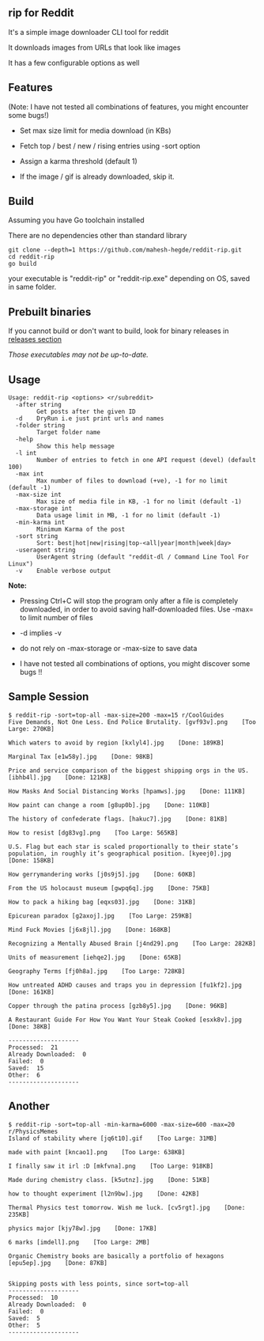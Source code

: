 ## rip for Reddit

It's a simple image downloader CLI tool for reddit

It downloads images from URLs that look like images

It has a few configurable options as well

## Features
(Note: I have not tested all combinations of features, you might encounter some bugs!)

* Set max size limit for media download (in KBs)

* Fetch top / best / new / rising entries using -sort option

* Assign a karma threshold (default 1)

* If the image / gif is already downloaded, skip it.

## Build
Assuming you have Go toolchain installed

There are no dependencies other than standard library

```
git clone --depth=1 https://github.com/mahesh-hegde/reddit-rip.git
cd reddit-rip
go build
```

your executable is "reddit-rip" or "reddit-rip.exe" depending on OS, saved in same folder.

## Prebuilt binaries

If you cannot build or don't want to build, look for binary releases in [releases section](https://github.com/mahesh-hegde/reddit-rip/releases/)

*Those executables may not be up-to-date.*

## Usage
```
Usage: reddit-rip <options> <r/subreddit>
  -after string
        Get posts after the given ID
  -d    DryRun i.e just print urls and names
  -folder string
        Target folder name
  -help
        Show this help message
  -l int
        Number of entries to fetch in one API request (devel) (default 100)
  -max int
        Max number of files to download (+ve), -1 for no limit (default -1)
  -max-size int
        Max size of media file in KB, -1 for no limit (default -1)
  -max-storage int
        Data usage limit in MB, -1 for no limit (default -1)
  -min-karma int
        Minimum Karma of the post
  -sort string
        Sort: best|hot|new|rising|top-<all|year|month|week|day>
  -useragent string
        UserAgent string (default "reddit-dl / Command Line Tool For Linux")
  -v    Enable verbose output
```

**Note:**

* Pressing Ctrl+C will stop the program only after a file is completely downloaded, in order to avoid saving half-downloaded files. Use -max=<num> to limit number of files

* -d implies -v
    
* do not rely on -max-storage or -max-size to save data
    
* I have not tested all combinations of options, you might discover some bugs !!

## Sample Session

```
$ reddit-rip -sort=top-all -max-size=200 -max=15 r/CoolGuides
Five Demands, Not One Less. End Police Brutality. [gvf93v].png    [Too Large: 270KB]

Which waters to avoid by region [kxlyl4].jpg    [Done: 189KB]

Marginal Tax [e1w58y].jpg    [Done: 98KB]

Price and service comparison of the biggest shipping orgs in the US. [ibhb4l].jpg    [Done: 121KB]

How Masks And Social Distancing Works [hpamws].jpg    [Done: 111KB]

How paint can change a room [g8up0b].jpg    [Done: 110KB]

The history of confederate flags. [hakuc7].jpg    [Done: 81KB]

How to resist [dg83vg].png    [Too Large: 565KB]

U.S. Flag but each star is scaled proportionally to their state’s population, in roughly it’s geographical position. [kyeej0].jpg    [Done: 158KB]

How gerrymandering works [j0s9j5].jpg    [Done: 60KB]

From the US holocaust museum [gwpq6q].jpg    [Done: 75KB]

How to pack a hiking bag [eqxs03].jpg    [Done: 31KB]

Epicurean paradox [g2axoj].jpg    [Too Large: 259KB]

Mind Fuck Movies [j6x8jl].jpg    [Done: 168KB]

Recognizing a Mentally Abused Brain [j4nd29].png    [Too Large: 282KB]

Units of measurement [iehqe2].jpg    [Done: 65KB]

Geography Terms [fj0h8a].jpg    [Too Large: 728KB]

How untreated ADHD causes and traps you in depression [fu1kf2].jpg    [Done: 161KB]

Copper through the patina process [gzb8y5].jpg    [Done: 96KB]

A Restaurant Guide For How You Want Your Steak Cooked [esxk8v].jpg    [Done: 38KB]

--------------------
Processed:  21
Already Downloaded:  0
Failed:  0
Saved:  15
Other:  6
--------------------
```

## Another

```
$ reddit-rip -sort=top-all -min-karma=6000 -max-size=600 -max=20 r/PhysicsMemes
Island of stability where [jq6t10].gif    [Too Large: 31MB]

made with paint [kncao1].png    [Too Large: 638KB]

I finally saw it irl :D [mkfvna].png    [Too Large: 918KB]

Made during chemistry class. [k5utnz].jpg    [Done: 51KB]

how to thought experiment [l2n9bw].jpg    [Done: 42KB]

Thermal Physics test tomorrow. Wish me luck. [cv5rgt].jpg    [Done: 235KB]

physics major [kjy78w].jpg    [Done: 17KB]

6 marks [imdell].png    [Too Large: 2MB]

Organic Chemistry books are basically a portfolio of hexagons [epu5ep].jpg    [Done: 87KB]


Skipping posts with less points, since sort=top-all
--------------------
Processed:  10
Already Downloaded:  0
Failed:  0
Saved:  5
Other:  5
--------------------
```
